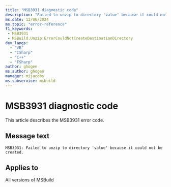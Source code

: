 ```yaml
---
title: "MSB3931 diagnostic code"
description: "Failed to unzip to directory 'value' because it could not be created."
ms.date: 12/06/2024
ms.topic: "error-reference"
f1_keywords:
 - MSB3931
 - MSBuild.Unzip.ErrorCouldNotCreateDestinationDirectory
dev_langs:
  - "VB"
  - "CSharp"
  - "C++"
  - "FSharp"
author: ghogen
ms.author: ghogen
manager: mijacobs
ms.subservice: msbuild
---
```


# MSB3931 diagnostic code

<!-- :::ErrorDefinitionDescription::: -->
<!-- :::editable-content name="introDescription"::: -->
This article describes the MSB3931 error code.
<!-- :::editable-content-end::: -->

## Message text

```output
MSB3931: Failed to unzip to directory 'value' because it could not be created.
```

<!-- :::editable-content name="postOutputDescription"::: -->
<!--
{StrBegin="MSB3931: "}
-->
<!-- :::editable-content-end::: -->
<!-- :::ErrorDefinitionDescription-end::: -->

## Applies to

All versions of MSBuild
